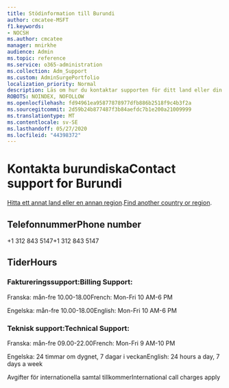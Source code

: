 ```yaml
---
title: Stödinformation till Burundi
author: cmcatee-MSFT
f1.keywords:
- NOCSH
ms.author: cmcatee
manager: mnirkhe
audience: Admin
ms.topic: reference
ms.service: o365-administration
ms.collection: Adm_Support
ms.custom: AdminSurgePortfolio
localization_priority: Normal
description: Läs om hur du kontaktar supporten för ditt land eller din region.
ROBOTS: NOINDEX, NOFOLLOW
ms.openlocfilehash: fd94961ea95877878977dfb886b2518f9c4b3f2a
ms.sourcegitcommit: 2d59b24b877487f3b84aefdc7b1e200a21009999
ms.translationtype: MT
ms.contentlocale: sv-SE
ms.lasthandoff: 05/27/2020
ms.locfileid: "44398372"
---
```

# <a name="contact-support-for-burundi"></a><span data-ttu-id="d2734-103">Kontakta burundiska</span><span class="sxs-lookup"><span data-stu-id="d2734-103">Contact support for Burundi</span></span>

<span data-ttu-id="d2734-104">[Hitta ett annat land eller en annan region](../contact-support-for-business-products.md).</span><span class="sxs-lookup"><span data-stu-id="d2734-104">[Find another country or region](../contact-support-for-business-products.md).</span></span>

## <a name="phone-number"></a><span data-ttu-id="d2734-105">Telefonnummer</span><span class="sxs-lookup"><span data-stu-id="d2734-105">Phone number</span></span>
<span data-ttu-id="d2734-106">+1 312 843 5147</span><span class="sxs-lookup"><span data-stu-id="d2734-106">+1 312 843 5147</span></span>

## <a name="hours"></a><span data-ttu-id="d2734-107">Tider</span><span class="sxs-lookup"><span data-stu-id="d2734-107">Hours</span></span>
### <a name="billing-support"></a><span data-ttu-id="d2734-108">Faktureringssupport:</span><span class="sxs-lookup"><span data-stu-id="d2734-108">Billing Support:</span></span>

<span data-ttu-id="d2734-109">Franska: mån-fre 10.00-18.00</span><span class="sxs-lookup"><span data-stu-id="d2734-109">French: Mon-Fri 10 AM-6 PM</span></span>

<span data-ttu-id="d2734-110">Engelska: mån-fre 10.00-18.00</span><span class="sxs-lookup"><span data-stu-id="d2734-110">English: Mon-Fri 10 AM-6 PM</span></span>

### <a name="technical-support"></a><span data-ttu-id="d2734-111">Teknisk support:</span><span class="sxs-lookup"><span data-stu-id="d2734-111">Technical Support:</span></span>

<span data-ttu-id="d2734-112">Franska: mån-fre 09.00-22.00</span><span class="sxs-lookup"><span data-stu-id="d2734-112">French: Mon-Fri 9 AM-10 PM</span></span>

<span data-ttu-id="d2734-113">Engelska: 24 timmar om dygnet, 7 dagar i veckan</span><span class="sxs-lookup"><span data-stu-id="d2734-113">English: 24 hours a day, 7 days a week</span></span>

<span data-ttu-id="d2734-114">Avgifter för internationella samtal tillkommer</span><span class="sxs-lookup"><span data-stu-id="d2734-114">International call charges apply</span></span>
